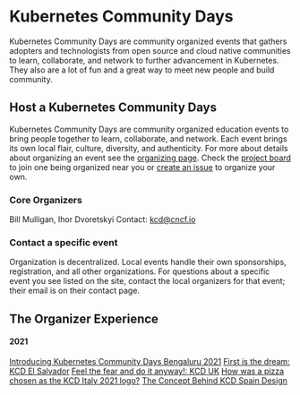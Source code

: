 # Kubernetes Community Days

Kubernetes Community Days are community organized events that gathers adopters and technologists from open source and cloud native communities to learn, collaborate, and network to further advancement in Kubernetes. They also are a lot of fun and a great way to meet new people and build community.

## Host a Kubernetes Community Days 

Kubernetes Community Days are community organized education events to bring people together to learn, collaborate, and network. Each event brings its own local flair, culture, diversity, and authenticity. For more about details about organizing an event see the [organizing page](https://github.com/cncf/kubernetes-community-days/blob/master/content/organizing.md). Check the [project board](https://github.com/cncf/kubernetes-community-days/projects/2) to join one being organized near you or [create an issue](https://github.com/cncf/kubernetes-community-days/issues/new?assignees=xmulligan&labels=newevent&template=host.md) to organize your own.

### Core Organizers

Bill Mulligan, Ihor Dvoretskyi
Contact: kcd@cncf.io

### Contact a specific event

Organization is decentralized. Local events handle their own sponsorships, registration, and all other organizations. For questions about a specific event you see listed on the site, contact the local organizers for that event; their email is on their contact page.

## The Organizer Experience  

#### 2021
[Introducing Kubernetes Community Days Bengaluru 2021](https://www.cncf.io/blog/2021/06/09/introducing-kubernetes-community-days-bengaluru-2021/)
[First is the dream: KCD El Salvador](https://www.cncf.io/blog/2021/09/20/first-is-the-dream/)
[Feel the fear and do it anyway!: KCD UK](https://www.cncf.io/blog/2021/10/28/feel-the-fear-and-do-it-anyway/)
[How was a pizza chosen as the KCD Italy 2021 logo?](https://www.cncf.io/blog/2021/10/04/how-was-a-pizza-chosen-as-the-kcd-italy-2021-logo/)
[The Concept Behind KCD Spain Design](https://al-tudela.medium.com/the-concept-behind-kcd-spain-design-75da7bef9673)




